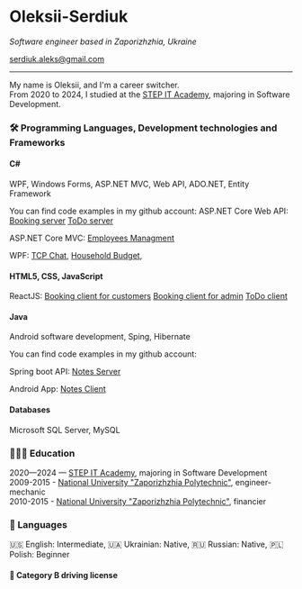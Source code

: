 # Oleksii-Serdiuk

*Software engineer based in Zaporizhzhia, Ukraine*

[serdiuk.aleks@gmail.com](serdiuk.aleks@gmail.com) 

----
My name is Oleksii, and I'm a career switcher.<br>
From 2020 to 2024, I studied at the [STEP IT Academy](https://itstep.org/en), majoring in Software Development.<br>

### 🛠️ Programming Languages, Development technologies and Frameworks

#### C#

WPF, Windows Forms, ASP.NET MVC, Web API, ADO.NET, Entity Framework

You can find code examples in my github account:
ASP.NET Core Web API:
[Booking server](https://github.com/Alex-Serdiuk/Booking/tree/azure-pipeline)
[ToDo server](https://github.com/Alex-Serdiuk/HW_15_10_23/tree/with_react)

ASP.NET Core MVC:
[Employees Managment](https://github.com/Alex-Serdiuk/HW_17_09_23/tree/with_authorization)

WPF: 
[TCP Chat](https://github.com/Alex-Serdiuk/Chat/tree/serdiuk_examples), [Household Budget](https://github.com/Alex-Serdiuk/Household_Budget/tree/master),


#### HTML5, CSS, JavaScript
ReactJS:
[Booking client for customers](https://github.com/Alex-Serdiuk/BookingClient/tree/azure)
[Booking client for admin](https://github.com/Alex-Serdiuk/BookingAdmin/tree/azure)
[ToDo client](https://github.com/Alex-Serdiuk/todo-client/tree/master)

#### Java

Android software development, Sping, Hibernate

You can find code examples in my github account:

Spring boot API:
[Notes Server](https://github.com/Alex-Serdiuk/HW_6_ServerApi_FinalProject/)

Android App:
[Notes Client](https://github.com/Alex-Serdiuk/HW_6_AndroidApi_FinalProject)

#### Databases

Microsoft SQL Server, MySQL

### 👩🏼‍🎓 Education

2020—2024 — [STEP IT Academy](https://itstep.org/en), majoring in Software Development<br>
2009-2015 - [National University "Zaporizhzhia Polytechnic"](https://zp.edu.ua/national-university-zaporizhzhia-polytechnic), engineer-mechanic<br>
2010-2015 - [National University "Zaporizhzhia Polytechnic"](https://zp.edu.ua/national-university-zaporizhzhia-polytechnic), financier<br>

### 💬 Languages
🇺🇸 English: Intermediate, 🇺🇦 Ukrainian: Native, 🇷🇺 Russian: Native, 🇵🇱 Polish: Beginner

#### 🚗 Category B driving license

